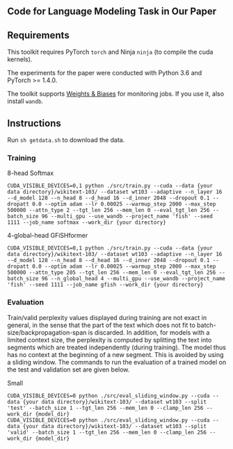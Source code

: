 ## Code for Language Modeling Task in Our Paper

## Requirements
This toolkit requires PyTorch `torch` and Ninja `ninja` (to compile the cuda kernels).

The experiments for the paper were conducted with Python 3.6 and PyTorch >= 1.4.0.

The toolkit supports [Weights & Biases](https://docs.wandb.ai/) for monitoring jobs. If you use it, also install `wandb`.

## Instructions

Run `sh getdata.sh` to download the data.

### Training

8-head Softmax
```
CUDA_VISIBLE_DEVICES=0,1 python ./src/train.py --cuda --data {your data directory}/wikitext-103/ --dataset wt103 --adaptive --n_layer 16 --d_model 128 --n_head 8 --d_head 16 --d_inner 2048 --dropout 0.1 --dropatt 0.0 --optim adam --lr 0.00025 --warmup_step 2000 --max_step 500000 --attn_type 2 --tgt_len 256 --mem_len 0 --eval_tgt_len 256 --batch_size 96 --multi_gpu --use_wandb --project_name 'fish' --seed 1111 --job_name softmax --work_dir {your directory}
```

4-global-head GFiSHformer
```
CUDA_VISIBLE_DEVICES=0,1 python ./src/train.py --cuda --data {your data directory}/wikitext-103/ --dataset wt103 --adaptive --n_layer 16 --d_model 128 --n_head 8 --d_head 16 --d_inner 2048 --dropout 0.1 --dropatt 0.0 --optim adam --lr 0.00025 --warmup_step 2000 --max_step 500000 --attn_type 205 --tgt_len 256 --mem_len 0 --eval_tgt_len 256 --batch_size 96 --n_global_head 4 --multi_gpu --use_wandb --project_name 'fish' --seed 1111 --job_name gfish --work_dir {your directory}
```


### Evaluation

Train/valid perplexity values displayed during training are not exact in general, in the sense that the part of the text which does not fit to batch-size/backpropagation-span is discarded. In addition, for models with a limited context size, the perplexity is computed by splitting the text into segments which are treated independently (during training). The model thus has no context at the beginning of a new segment. This is avoided by using a sliding window. The commands to run the evaluation of a trained model on the test and validation set are given below.


Small
```
CUDA_VISIBLE_DEVICES=0 python ./src/eval_sliding_window.py --cuda --data {your data directory}/wikitext-103/ --dataset wt103 --split 'test' --batch_size 1 --tgt_len 256 --mem_len 0 --clamp_len 256 --work_dir {model_dir}
CUDA_VISIBLE_DEVICES=0 python ./src/eval_sliding_window.py --cuda --data {your data directory}/wikitext-103/ --dataset wt103 --split 'valid' --batch_size 1 --tgt_len 256 --mem_len 0 --clamp_len 256 --work_dir {model_dir}
```

